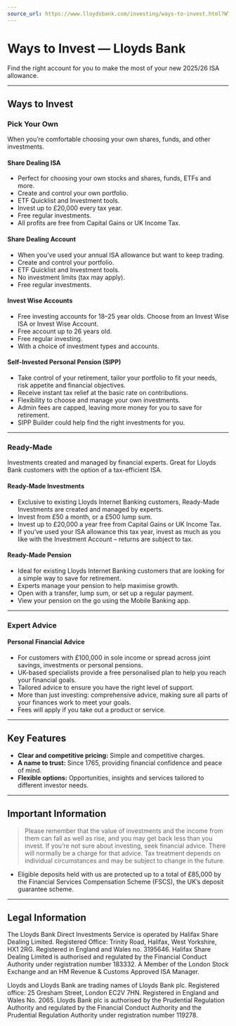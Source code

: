 ```yaml
---
source_url: https://www.lloydsbank.com/investing/ways-to-invest.html?WT.ac=rc/fallout/inv-compare
---
```


# Ways to Invest — Lloyds Bank

Find the right account for you to make the most of your new 2025/26 ISA allowance.

---

## Ways to Invest

### Pick Your Own

When you’re comfortable choosing your own shares, funds, and other investments.

#### **Share Dealing ISA**
- Perfect for choosing your own stocks and shares, funds, ETFs and more.
- Create and control your own portfolio.
- ETF Quicklist and Investment tools.
- Invest up to £20,000 every tax year.
- Free regular investments.
- All profits are free from Capital Gains or UK Income Tax.

#### **Share Dealing Account**
- When you’ve used your annual ISA allowance but want to keep trading.
- Create and control your portfolio.
- ETF Quicklist and Investment tools.
- No investment limits (tax may apply).
- Free regular investments.

#### **Invest Wise Accounts**
- Free investing accounts for 18–25 year olds. Choose from an Invest Wise ISA or Invest Wise Account.
- Free account up to 26 years old.
- Free regular investing.
- With a choice of investment types and accounts.

#### **Self-Invested Personal Pension (SIPP)**
- Take control of your retirement, tailor your portfolio to fit your needs, risk appetite and financial objectives.
- Receive instant tax relief at the basic rate on contributions.
- Flexibility to choose and manage your own investments.
- Admin fees are capped, leaving more money for you to save for retirement.
- SIPP Builder could help find the right investments for you.

---

### Ready-Made

Investments created and managed by financial experts. Great for Lloyds Bank customers with the option of a tax-efficient ISA.

#### **Ready-Made Investments**
- Exclusive to existing Lloyds Internet Banking customers, Ready-Made Investments are created and managed by experts.
- Invest from £50 a month, or a £500 lump sum.
- Invest up to £20,000 a year free from Capital Gains or UK Income Tax.
- If you’ve used your ISA allowance this tax year, invest as much as you like with the Investment Account – returns are subject to tax.

#### **Ready-Made Pension**
- Ideal for existing Lloyds Internet Banking customers that are looking for a simple way to save for retirement.
- Experts manage your pension to help maximise growth.
- Open with a transfer, lump sum, or set up a regular payment.
- View your pension on the go using the Mobile Banking app.

---

### Expert Advice

#### **Personal Financial Advice**
- For customers with £100,000 in sole income or spread across joint savings, investments or personal pensions.
- UK-based specialists provide a free personalised plan to help you reach your financial goals.
- Tailored advice to ensure you have the right level of support.
- More than just investing: comprehensive advice, making sure all parts of your finances work to meet your goals.
- Fees will apply if you take out a product or service.

---

## Key Features

- **Clear and competitive pricing:** Simple and competitive charges.
- **A name to trust:** Since 1765, providing financial confidence and peace of mind.
- **Flexible options:** Opportunities, insights and services tailored to different investor needs.

---

## Important Information

> Please remember that the value of investments and the income from them can fall as well as rise, and you may get back less than you invest. If you’re not sure about investing, seek financial advice. There will normally be a charge for that advice. Tax treatment depends on individual circumstances and may be subject to change in the future.

- Eligible deposits held with us are protected up to a total of £85,000 by the Financial Services Compensation Scheme (FSCS), the UK’s deposit guarantee scheme.

---

## Legal Information

The Lloyds Bank Direct Investments Service is operated by Halifax Share Dealing Limited. Registered Office: Trinity Road, Halifax, West Yorkshire, HX1 2RG. Registered in England and Wales no. 3195646. Halifax Share Dealing Limited is authorised and regulated by the Financial Conduct Authority under registration number 183332. A Member of the London Stock Exchange and an HM Revenue & Customs Approved ISA Manager.

Lloyds and Lloyds Bank are trading names of Lloyds Bank plc. Registered office: 25 Gresham Street, London EC2V 7HN. Registered in England and Wales No. 2065. Lloyds Bank plc is authorised by the Prudential Regulation Authority and regulated by the Financial Conduct Authority and the Prudential Regulation Authority under registration number 119278.

